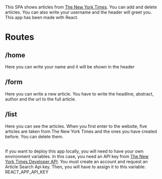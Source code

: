 This SPA shows articles from [The New York Times](https://www.nytimes.com/). You can add and delete articles. You can also write your username and the header will greet you. This app has been made with React.

# Routes
## /home
Here you can write your name and it will be shown in the header

## /form
Here you can write a new article. You have to write the headline, abstract, author and the url to the full article. 

## /list 
Here you can see the articles. When you first enter to the website, five articles are taken from The New York Times and the ones you have created before. You can delete them.
<br> <br>

If you want to deploy this app locally, you will need to have your own environment variables. In this case, you need an API key from [The New York Times Developer API](https://developer.nytimes.com/). You must create an account and request an Article Search Api key. Then, you will have to assign it to this variable: REACT_APP_API_KEY
